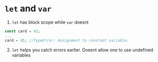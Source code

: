 # `let` and `var`

1. `let` has block scope while `var` doesnt

```javascript
const card = 42;
...
card = 45; //TypeError: Assignment to constant variable.
```

2. `let` helps you catch errors earlier. Doesnt allow one to use undefined variables 


